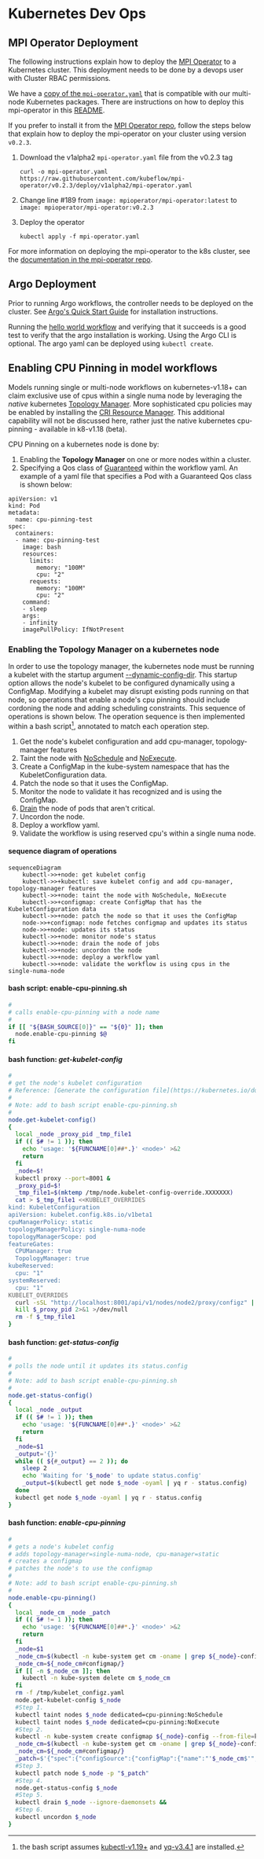 # Kubernetes Dev Ops

## MPI Operator Deployment

The following instructions explain how to deploy the [MPI Operator](https://github.com/kubeflow/mpi-operator/)
to a Kubernetes cluster. This deployment needs to be done by a devops user with Cluster RBAC permissions.

We have a [copy of the `mpi-operator.yaml`](/tools/k8s/devops/operators/mpi-operator/mpi-operator.yaml)
that is compatible with our multi-node Kubernetes packages. There are instructions on how to deploy this
mpi-operator in this [README](/tools/k8s/devops/operators/mpi-operator/README.md).

If you prefer to install it from the [MPI Operator repo](https://github.com/kubeflow/mpi-operator/),
follow the steps below that explain how to deploy the mpi-operator on your cluster using version `v0.2.3`.

1. Download the v1alpha2 `mpi-operator.yaml` file from the v0.2.3 tag
   ```
   curl -o mpi-operator.yaml https://raw.githubusercontent.com/kubeflow/mpi-operator/v0.2.3/deploy/v1alpha2/mpi-operator.yaml
   ```

2. Change line #189 from `image: mpioperator/mpi-operator:latest` to `image: mpioperator/mpi-operator:v0.2.3`

3. Deploy the operator
   ```
   kubectl apply -f mpi-operator.yaml
   ```

For more information on deploying the mpi-operator to the k8s cluster, see the
[documentation in the mpi-operator repo](https://github.com/kubeflow/mpi-operator#mpi-operator).

## Argo Deployment

Prior to running Argo workflows, the controller needs to be deployed on
the cluster. See [Argo's Quick Start Guide](https://github.com/argoproj/argo-workflows/blob/stable/docs/quick-start.md)
for installation instructions.

Running the [hello world workflow](https://github.com/argoproj/argo-workflows/blob/stable/docs/quick-start.md)
and verifying that it succeeds is a good test to verify that the argo
installation is working. Using the Argo CLI is optional. The argo yaml
can be deployed using `kubectl create`.

## Enabling CPU Pinning in model workflows

Models running single or multi-node workflows on kubernetes-v1.18+ can claim exclusive use of cpus within a single numa node by 
leveraging the _native_ kubernetes [Topology Manager](https://kubernetes.io/docs/tasks/administer-cluster/topology-manager/). 
More sophisticated cpu policies may be enabled by installing the [CRI Resource Manager](https://intel.github.io/cri-resource-manager/stable/docs/index.html).
This additional capability will not be discussed here, rather just the native kubernetes cpu-pinning - available in k8-v1.18 (beta).

CPU Pinning on a kubernetes node is done by:

1. Enabling the __Topology Manager__ on one or more nodes within a cluster.
2. Specifying a Qos class of [Guaranteed](https://kubernetes.io/docs/tasks/configure-pod-container/quality-service-pod/#create-a-pod-that-gets-assigned-a-qos-class-of-guaranteed) within the workflow yaml. An example of a yaml file that specifies a Pod with a Guaranteed Qos class is shown below:

```
apiVersion: v1
kind: Pod
metadata:
  name: cpu-pinning-test
spec:
  containers:
  - name: cpu-pinning-test
    image: bash
    resources:
      limits:
        memory: "100M"
        cpu: "2"
      requests:
        memory: "100M"
        cpu: "2"
    command: 
    - sleep
    args:
    - infinity
    imagePullPolicy: IfNotPresent
```

### Enabling the Topology Manager on a kubernetes node

In order to use the topology manager, the kubernetes node must be running a kubelet with the startup argument [--dynamic-config-dir](https://kubernetes.io/docs/tasks/administer-cluster/reconfigure-kubelet/#before-you-begin). This startup option allows the node's kubelet to be configured dynamically using a ConfigMap. Modifying a kubelet may disrupt existing pods running on that node, so operations that enable a node's cpu pinning should include cordoning the node and adding scheduling constraints. This sequence of operations is shown below. The operation sequence is then implemented within a bash script[^✝], annotated to match each operation step. 

[^✝]: the bash script assumes [kubectl-v1.19+](https://github.com/kubernetes/kubectl/releases) and [yq-v3.4.1](https://github.com/mikefarah/yq/releases/tag/3.4.1) are installed.
1. Get the node's kubelet configuration and add cpu-manager, topology-manager features
2. Taint the node with [NoSchedule](https://kubernetes.io/docs/concepts/scheduling-eviction/taint-and-toleration/#example-use-cases) and [NoExecute](https://kubernetes.io/docs/concepts/scheduling-eviction/taint-and-toleration/#taint-based-evictions).
3. Create a ConfigMap in the kube-system namespace that has the KubeletConfiguration data.
4. Patch the node so that it uses the ConfigMap.
5. Monitor the node to validate it has recognized and is using the ConfigMap.
6. [Drain](https://kubernetes.io/docs/reference/generated/kubectl/kubectl-commands#drain) the node of pods that aren't critical.
7. Uncordon the node.
8. Deploy a workflow yaml.
9. Validate the workflow is using reserved cpu's within a single numa node.

#### sequence diagram of operations

```mermaid
sequenceDiagram
    kubectl->>+node: get kubelet config
    kubectl->>+kubectl: save kubelet config and add cpu-manager, topology-manager features
    kubectl->>+node: taint the node with NoSchedule, NoExecute
    kubectl->>+configmap: create ConfigMap that has the KubeletConfiguration data
    kubectl->>+node: patch the node so that it uses the ConfigMap
    node->>+configmap: node fetches configmap and updates its status
    node->>+node: updates its status
    kubectl->>+node: monitor node's status 
    kubectl->>+node: drain the node of jobs
    kubectl->>+node: uncordon the node
    kubectl->>+node: deploy a workflow yaml
    kubectl->>+node: validate the workflow is using cpus in the single-numa-node
```

#### bash script: enable-cpu-pinning.sh

```bash
#
# calls enable-cpu-pinning with a node name
#
if [[ "${BASH_SOURCE[0]}" == "${0}" ]]; then
  node.enable-cpu-pinning $@
fi
```

#### bash function: _get-kubelet-config_

```bash
#
# get the node's kubelet configuration
# Reference: [Generate the configuration file](https://kubernetes.io/docs/tasks/administer-cluster/reconfigure-kubelet/#generate-the-configuration-file)
#
# Note: add to bash script enable-cpu-pinning.sh
#
node.get-kubelet-config()
{
  local _node _proxy_pid _tmp_file1
  if (( $# != 1 )); then
    echo 'usage: '${FUNCNAME[0]##*.}' <node>' >&2
    return
  fi
  _node=$!
  kubectl proxy --port=8001 &
  _proxy_pid=$!
  _tmp_file1=$(mktemp /tmp/node.kubelet-config-override.XXXXXXX)
  cat > $_tmp_file1 <<KUBELET_OVERRIDES
kind: KubeletConfiguration
apiVersion: kubelet.config.k8s.io/v1beta1
cpuManagerPolicy: static
topologyManagerPolicy: single-numa-node
topologyManagerScope: pod
featureGates:
  CPUManager: true
  TopologyManager: true
kubeReserved:
  cpu: "1"
systemReserved:
  cpu: "1"
KUBELET_OVERRIDES
  curl -sSL "http://localhost:8001/api/v1/nodes/node2/proxy/configz" | yq r - kubeletconfig --prettyPrint | yq m -x - $_tmp_file1 > /tmp/kubelet_configz.yaml
  kill $_proxy_pid 2>&1 >/dev/null
  rm -f $_tmp_file1
}
```

#### bash function: _get-status-config_

```bash
#
# polls the node until it updates its status.config
#
# Note: add to bash script enable-cpu-pinning.sh
#
node.get-status-config()
{
  local _node _output
  if (( $# != 1 )); then
    echo 'usage: '${FUNCNAME[0]##*.}' <node>' >&2
    return
  fi
  _node=$1
  _output='{}'
  while (( ${#_output} == 2 )); do
    sleep 2
    echo 'Waiting for '$_node' to update status.config'
    _output=$(kubectl get node $_node -oyaml | yq r - status.config)
  done
  kubectl get node $_node -oyaml | yq r - status.config
}
```

#### bash function: _enable-cpu-pinning_

```bash
#
# gets a node's kubelet config
# adds topology-manager=single-numa-node, cpu-manager=static
# creates a configmap
# patches the node's to use the configmap
#
# Note: add to bash script enable-cpu-pinning.sh
#
node.enable-cpu-pinning()
{
  local _node_cm _node _patch
  if (( $# != 1 )); then
    echo 'usage: '${FUNCNAME[0]##*.}' <node>' >&2
    return
  fi
  _node=$1
  _node_cm=$(kubectl -n kube-system get cm -oname | grep ${_node}-config)
  _node_cm=${_node_cm#configmap/}
  if [[ -n $_node_cm ]]; then
    kubectl -n kube-system delete cm $_node_cm
  fi
  rm -f /tmp/kubelet_configz.yaml
  node.get-kubelet-config $_node
  #Step 1.
  kubectl taint nodes $_node dedicated=cpu-pinning:NoSchedule
  kubectl taint nodes $_node dedicated=cpu-pinning:NoExecute
  #Step 2.
  kubectl -n kube-system create configmap ${_node}-config --from-file=kubelet=/tmp/kubelet_configz.yaml --append-hash
  _node_cm=$(kubectl -n kube-system get cm -oname | grep ${_node}-config)
  _node_cm=${_node_cm#configmap/}
  _patch=$'{"spec":{"configSource":{"configMap":{"name":"'$_node_cm$'","namespace":"kube-system","kubeletConfigKey":"kubelet"}}}}'
  #Step 3.
  kubectl patch node $_node -p "$_patch"
  #Step 4.
  node.get-status-config $_node
  #Step 5.
  kubectl drain $_node --ignore-daemonsets &&
  #Step 6.
  kubectl uncordon $_node
}
```
